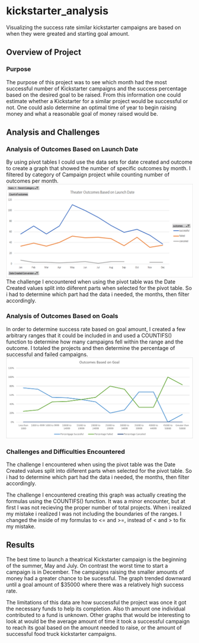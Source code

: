 # kickstarter_analysis
Visualizing the success rate similar kickstarter campaigns are based on when they were greated and starting goal amount.

## Overview of Project

### Purpose
  The purpose of this project was to see which month had the most successful number of Kickstarter campaigns and the success percentage based on the desired goal to be raised. From this information one could estimate whether a Kickstarter for a similar project would be successful or not. One could aslo determine an optimal time of year to begin raising money and what a reasonable goal of money raised would be.
  
## Analysis and Challenges

### Analysis of Outcomes Based on Launch Date
  By using pivot tables I could use the data sets for date created and outcome to create a graph that showed the number of specific outcomes by month. I filtered by category of Campaign project while counting number of outcomes per month.
  ![Theater_Outcomes_vs_Launch](https://github.com/Nifmoo/kickstarter_analysis/blob/main/Theater_Outcomes_VS_Launch.png)
  The challenge I encountered when using the pivot table was the Date Created values split into diiferent parts when selected for the pivot table. So i had to determine which part had the data i needed, the months, then filter accordingly.
  
### Analysis of Outcomes Based on Goals
  In order to determine success rate based on goal amount, I created a few arbitrary ranges that it could be included in and used a COUNTIFS() function to determine how many campaigns fell within the range and the outcome. I totaled the projects and then determine the percentage of successful and failed campaigns.
  ![Outcomes_vs_Goals](https://github.com/Nifmoo/kickstarter_analysis/blob/main/Outcomes_vs_Goals.png)
 
### Challenges and Difficulties Encountered
 The challenge I encountered when using the pivot table was the Date Created values split into diiferent parts when selected for the pivot table. So i had to determine which part had the data i needed, the months, then filter accordingly.
  
  The challenge I encountered creating this graph was actually creating the formulas using the COUNTIFS() function. It was a minor encounter, but at first I was not recieving the proper number of total projects. When i realized my mistake i realized I was not including the boundaries of the ranges. I changed the inside of my formulas to <= and >=, instead of < and > to fix my mistake.
  
## Results
  The best time to launch a theatrical Kickstarter campaign is the beginning of the summer, May and July. On contrast the worst time to start a campaign is in December.
  The campaigns raising the smaller amounts of money had a greater chance to be sucessful. The graph trended downward until a goal amount of $35000 where there was a relatively high success rate.
  
  The limitations of this data are how successful the project was once it got the necessary funds to help its completion. Also th amount one individual contributed to a fund is unknown. Other graphs that would be interesting to look at would be the average amount of time it took a successful campaign to reach its goal based on the amount needed to raise, or the amount of successful food truck kickstarter campaigns.
